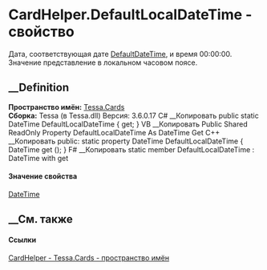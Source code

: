 # CardHelper.DefaultLocalDateTime - свойство
Дата, соответствующая дате
[DefaultDateTime](P_Tessa_Cards_CardHelper_DefaultDateTime.htm), и время
00:00:00. Значение представление в локальном часовом поясе.
## __Definition
 **Пространство имён:** [Tessa.Cards](N_Tessa_Cards.htm)  
 **Сборка:** Tessa (в Tessa.dll) Версия: 3.6.0.17
C# __Копировать
     public static DateTime DefaultLocalDateTime { get; }
VB __Копировать
     Public Shared ReadOnly Property DefaultLocalDateTime As DateTime
    	Get
C++ __Копировать
     public:
    static property DateTime DefaultLocalDateTime {
    	DateTime get ();
    }
F# __Копировать
     static member DefaultLocalDateTime : DateTime with get
#### Значение свойства
[DateTime](https://learn.microsoft.com/dotnet/api/system.datetime)
##  __См. также
#### Ссылки
[CardHelper - ](T_Tessa_Cards_CardHelper.htm)
[Tessa.Cards - пространство имён](N_Tessa_Cards.htm)
